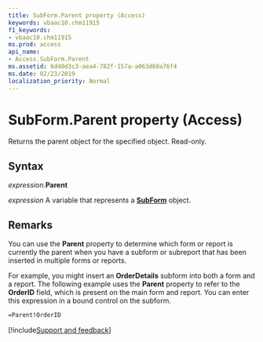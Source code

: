 ```yaml
---
title: SubForm.Parent property (Access)
keywords: vbaac10.chm11915
f1_keywords:
- vbaac10.chm11915
ms.prod: access
api_name:
- Access.SubForm.Parent
ms.assetid: 6d40d3c3-aea4-782f-157a-a063d60a76f4
ms.date: 02/23/2019
localization_priority: Normal
---
```



# SubForm.Parent property (Access)

Returns the parent object for the specified object. Read-only.

## Syntax

_expression_.**Parent**

_expression_ A variable that represents a **[SubForm](Access.SubForm.md)** object.

## Remarks

You can use the **Parent** property to determine which form or report is currently the parent when you have a subform or subreport that has been inserted in multiple forms or reports.

For example, you might insert an **OrderDetails** subform into both a form and a report. The following example uses the **Parent** property to refer to the **OrderID** field, which is present on the main form and report. You can enter this expression in a bound control on the subform.

```vb
=Parent!OrderID
```



[!include[Support and feedback](~/includes/feedback-boilerplate.md)]

